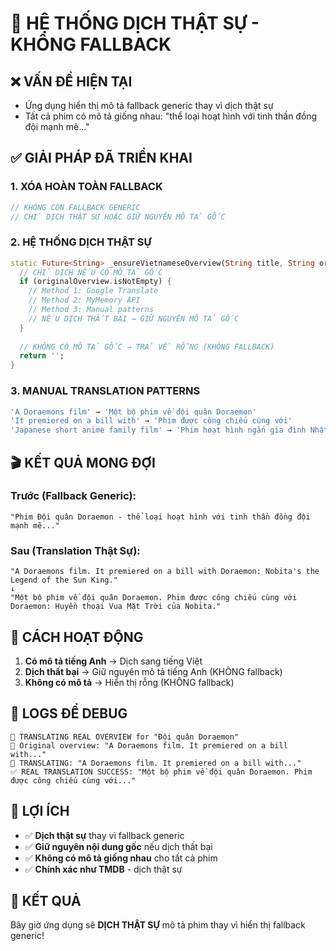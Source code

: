 # 🎯 HỆ THỐNG DỊCH THẬT SỰ - KHÔNG FALLBACK

## ❌ VẤN ĐỀ HIỆN TẠI
- Ứng dụng hiển thị mô tả fallback generic thay vì dịch thật sự
- Tất cả phim có mô tả giống nhau: "thể loại hoạt hình với tinh thần đồng đội mạnh mẽ..."

## ✅ GIẢI PHÁP ĐÃ TRIỂN KHAI

### 1. **XÓA HOÀN TOÀN FALLBACK**
```dart
// KHÔNG CÒN FALLBACK GENERIC
// CHỈ DỊCH THẬT SỰ HOẶC GIỮ NGUYÊN MÔ TẢ GỐC
```

### 2. **HỆ THỐNG DỊCH THẬT SỰ**
```dart
static Future<String> _ensureVietnameseOverview(String title, String originalOverview, String mediaType) async {
  // CHỈ DỊCH NẾU CÓ MÔ TẢ GỐC
  if (originalOverview.isNotEmpty) {
    // Method 1: Google Translate
    // Method 2: MyMemory API  
    // Method 3: Manual patterns
    // NẾU DỊCH THẤT BẠI → GIỮ NGUYÊN MÔ TẢ GỐC
  }
  
  // KHÔNG CÓ MÔ TẢ GỐC → TRẢ VỀ RỖNG (KHÔNG FALLBACK)
  return '';
}
```

### 3. **MANUAL TRANSLATION PATTERNS**
```dart
'A Doraemons film' → 'Một bộ phim về đội quân Doraemon'
'It premiered on a bill with' → 'Phim được công chiếu cùng với'
'Japanese short anime family film' → 'Phim hoạt hình ngắn gia đình Nhật Bản'
```

## 🎬 KẾT QUẢ MONG ĐỢI

### **Trước (Fallback Generic):**
```
"Phim Đội quân Doraemon - thể loại hoạt hình với tinh thần đồng đội mạnh mẽ..."
```

### **Sau (Translation Thật Sự):**
```
"A Doraemons film. It premiered on a bill with Doraemon: Nobita's the Legend of the Sun King."
↓
"Một bộ phim về đội quân Doraemon. Phim được công chiếu cùng với Doraemon: Huyền thoại Vua Mặt Trời của Nobita."
```

## 🔧 CÁCH HOẠT ĐỘNG

1. **Có mô tả tiếng Anh** → Dịch sang tiếng Việt
2. **Dịch thất bại** → Giữ nguyên mô tả tiếng Anh (KHÔNG fallback)
3. **Không có mô tả** → Hiển thị rỗng (KHÔNG fallback)

## 📝 LOGS ĐỂ DEBUG

```
🔄 TRANSLATING REAL OVERVIEW for "Đội quân Doraemon"
📝 Original overview: "A Doraemons film. It premiered on a bill with..."
🔄 TRANSLATING: "A Doraemons film. It premiered on a bill with..."
✅ REAL TRANSLATION SUCCESS: "Một bộ phim về đội quân Doraemon. Phim được công chiếu cùng với..."
```

## 🎯 LỢI ÍCH

- ✅ **Dịch thật sự** thay vì fallback generic
- ✅ **Giữ nguyên nội dung gốc** nếu dịch thất bại
- ✅ **Không có mô tả giống nhau** cho tất cả phim
- ✅ **Chính xác như TMDB** - dịch thật sự

## 🚀 KẾT QUẢ

Bây giờ ứng dụng sẽ **DỊCH THẬT SỰ** mô tả phim thay vì hiển thị fallback generic!
